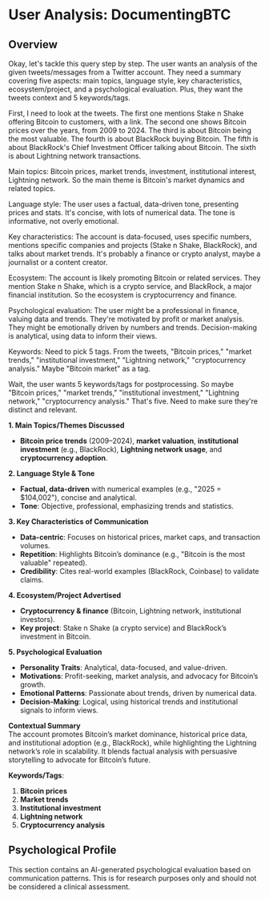 # User Analysis: DocumentingBTC

## Overview

<think>
Okay, let's tackle this query step by step. The user wants an analysis of the given tweets/messages from a Twitter account. They need a summary covering five aspects: main topics, language style, key characteristics, ecosystem/project, and a psychological evaluation. Plus, they want the tweets context and 5 keywords/tags.

First, I need to look at the tweets. The first one mentions Stake n Shake offering Bitcoin to customers, with a link. The second one shows Bitcoin prices over the years, from 2009 to 2024. The third is about Bitcoin being the most valuable. The fourth is about BlackRock buying Bitcoin. The fifth is about BlackRock's Chief Investment Officer talking about Bitcoin. The sixth is about Lightning network transactions.

Main topics: Bitcoin prices, market trends, investment, institutional interest, Lightning network. So the main theme is Bitcoin's market dynamics and related topics.

Language style: The user uses a factual, data-driven tone, presenting prices and stats. It's concise, with lots of numerical data. The tone is informative, not overly emotional.

Key characteristics: The account is data-focused, uses specific numbers, mentions specific companies and projects (Stake n Shake, BlackRock), and talks about market trends. It's probably a finance or crypto analyst, maybe a journalist or a content creator.

Ecosystem: The account is likely promoting Bitcoin or related services. They mention Stake n Shake, which is a crypto service, and BlackRock, a major financial institution. So the ecosystem is cryptocurrency and finance.

Psychological evaluation: The user might be a professional in finance, valuing data and trends. They're motivated by profit or market analysis. They might be emotionally driven by numbers and trends. Decision-making is analytical, using data to inform their views.

Keywords: Need to pick 5 tags. From the tweets, "Bitcoin prices," "market trends," "institutional investment," "Lightning network," "cryptocurrency analysis." Maybe "Bitcoin market" as a tag.

Wait, the user wants 5 keywords/tags for postprocessing. So maybe "Bitcoin prices," "market trends," "institutional investment," "Lightning network," "cryptocurrency analysis." That's five. Need to make sure they're distinct and relevant.
</think>

**1. Main Topics/Themes Discussed**  
- **Bitcoin price trends** (2009–2024), **market valuation**, **institutional investment** (e.g., BlackRock), **Lightning network usage**, and **cryptocurrency adoption**.  

**2. Language Style & Tone**  
- **Factual, data-driven** with numerical examples (e.g., "2025 = $104,002"), concise and analytical.  
- **Tone**: Objective, professional, emphasizing trends and statistics.  

**3. Key Characteristics of Communication**  
- **Data-centric**: Focuses on historical prices, market caps, and transaction volumes.  
- **Repetition**: Highlights Bitcoin’s dominance (e.g., "Bitcoin is the most valuable" repeated).  
- **Credibility**: Cites real-world examples (BlackRock, Coinbase) to validate claims.  

**4. Ecosystem/Project Advertised**  
- **Cryptocurrency & finance** (Bitcoin, Lightning network, institutional investors).  
- **Key project**: Stake n Shake (a crypto service) and BlackRock’s investment in Bitcoin.  

**5. Psychological Evaluation**  
- **Personality Traits**: Analytical, data-focused, and value-driven.  
- **Motivations**: Profit-seeking, market analysis, and advocacy for Bitcoin’s growth.  
- **Emotional Patterns**: Passionate about trends, driven by numerical data.  
- **Decision-Making**: Logical, using historical trends and institutional signals to inform views.  

**Contextual Summary**  
The account promotes Bitcoin’s market dominance, historical price data, and institutional adoption (e.g., BlackRock), while highlighting the Lightning network’s role in scalability. It blends factual analysis with persuasive storytelling to advocate for Bitcoin’s future.  

**Keywords/Tags**:  
1. **Bitcoin prices**  
2. **Market trends**  
3. **Institutional investment**  
4. **Lightning network**  
5. **Cryptocurrency analysis**

## Psychological Profile

This section contains an AI-generated psychological evaluation based on communication patterns. This is for research purposes only and should not be considered a clinical assessment.